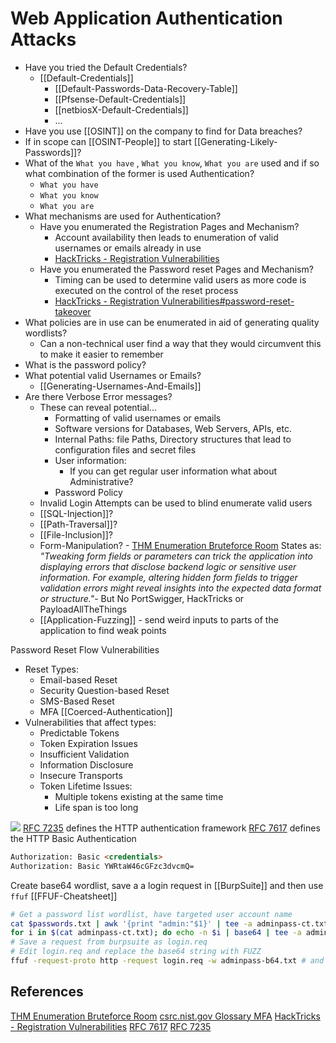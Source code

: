# Web Application Authentication Attacks


- Have you tried the Default Credentials?
	- [[Default-Credentials]]
		- [[Default-Passwords-Data-Recovery-Table]]
		- [[Pfsense-Default-Credentials]]
		- [[netbiosX-Default-Credentials]]
		- ...
- Have you use [[OSINT]] on the company to find for Data breaches?
- If in scope can [[OSINT-People]] to start [[Generating-Likely-Passwords]]?
- What of the `What you have` , `What you know`, `What you are` used and if so what combination of the former is used  Authentication?
	- `What you have`  
	- `What you know`
	- `What you are` 
- What mechanisms are used for Authentication?
	- Have you enumerated the Registration Pages and Mechanism?
		- Account availability then leads to enumeration of valid usernames or emails already in use 
		- [HackTricks - Registration Vulnerabilities](https://book.hacktricks.xyz/pentesting-web/registration-vulnerabilities)
	- Have you enumerated the Password reset Pages and Mechanism?
		- Timing can be used to determine valid users as more code is executed on the control of the reset process
		- [HackTricks - Registration Vulnerabilities#password-reset-takeover](https://book.hacktricks.xyz/pentesting-web/registration-vulnerabilities#password-reset-takeover)
- What policies are in use can be enumerated in aid of generating quality wordlists?
	- Can a non-technical user find a way that they would circumvent this to make it easier to remember
- What is the password policy? 
- What potential valid Usernames or Emails?
	- [[Generating-Usernames-And-Emails]]
- Are there Verbose Error messages?
	- These can reveal potential...
		- Formatting of valid usernames or emails
		- Software versions for Databases, Web Servers, APIs, etc.
		- Internal Paths: file Paths, Directory structures that lead to configuration files and secret files
		- User information: 
			- If you can get regular user information what about Administrative?
		- Password Policy 
	- Invalid Login Attempts can be used to blind enumerate valid users
	- [[SQL-Injection]]?
	- [[Path-Traversal]]?
	- [[File-Inclusion]]?
	- Form-Manipulation? - [THM Enumeration Bruteforce Room](https://tryhackme.com/r/room/enumerationbruteforce) States as: *"Tweaking form fields or parameters can trick the application into displaying errors that disclose backend logic or sensitive user information. For example, altering hidden form fields to trigger validation errors might reveal insights into the expected data format or structure."*- But No PortSwigger, HackTricks or PayloadAllTheThings
	- [[Application-Fuzzing]] - send weird inputs to parts of the application to find weak points


Password Reset Flow Vulnerabilities
- Reset Types:
	- Email-based Reset
	- Security Question-based Reset
	- SMS-Based Reset
	- MFA [[Coerced-Authentication]]
- Vulnerabilities that affect types:
	- Predictable Tokens
	- Token Expiration Issues
	- Insufficient Validation
	- Information Disclosure
	- Insecure Transports
	- Token Lifetime Issues:
		- Multiple tokens existing at the same time
		- Life span is too long 

![](mozilla-http-auth.png)
[RFC 7235](https://datatracker.ietf.org/doc/html/rfc7235) defines the HTTP authentication framework
[RFC 7617](https://datatracker.ietf.org/doc/html/rfc7617) defines the  HTTP Basic Authentication

```html
Authorization: Basic <credentials>
Authorization: Basic YWRtaW46cGFzc3dvcmQ=
```

Create base64 wordlist, save a a login request in [[BurpSuite]] and then use `ffuf` [[FFUF-Cheatsheet]]
```bash
# Get a password list wordlist, have targeted user account name
cat $passwords.txt | awk '{print "admin:"$1}' | tee -a adminpass-ct.txt
for i in $(cat adminpass-ct.txt); do echo -n $i | base64 | tee -a adminpass-b64.txt; done
# Save a request from burpsuite as login.req
# Edit login.req and replace the base64 string with FUZZ
ffuf -request-proto http -request login.req -w adminpass-b64.txt # and extraflags
```

## References

[THM Enumeration Bruteforce Room](https://tryhackme.com/r/room/enumerationbruteforce)
[csrc.nist.gov Glossary MFA](https://csrc.nist.gov/glossary/term/multi_factor_authentication)
[HackTricks - Registration Vulnerabilities](https://book.hacktricks.xyz/pentesting-web/registration-vulnerabilities)
[RFC 7617](https://datatracker.ietf.org/doc/html/rfc7617)
[RFC 7235](https://datatracker.ietf.org/doc/html/rfc7235)